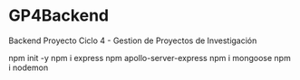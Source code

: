# GP4Backend
Backend Proyecto Ciclo 4 - Gestion de Proyectos de Investigación

npm init -y
npm i express
npm apollo-server-express
npm i mongoose
npm i nodemon

